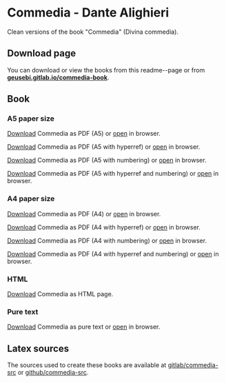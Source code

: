 # Commedia - Dante Alighieri

Clean versions of the book "Commedia" (Divina commedia).

## Download page

[books]: https://geusebi.gitlab.io/commedia-book "Books"
You can download or view the books from this readme--page or from 
**[geusebi.gitlab.io/commedia-book][books]**.

## Book

### A5 paper size
[pdf_download_a5]: https://gitlab.com/geusebi/commedia-book/raw/master/book/commedia-a5.pdf?inline=false "Commedia - Dante Alighieri"
[pdf_download_a5_hr]: https://gitlab.com/geusebi/commedia-book/raw/master/book/commedia-a5-hr.pdf?inline=false "Commedia - Dante Alighieri"
[pdf_view_a5]: https://gitlab.com/geusebi/commedia-book/raw/master/book/commedia-a5.pdf?inline=true "Commedia - Dante Alighieri"
[pdf_view_a5_hr]: https://gitlab.com/geusebi/commedia-book/raw/master/book/commedia-a5-hr.pdf?inline=true "Commedia - Dante Alighieri"

[Download][pdf_download_a5] Commedia as PDF (A5) or [open][pdf_view_a5] in browser.

[Download][pdf_download_a5_hr] Commedia as PDF (A5 with hyperref) or [open][pdf_view_a5_hr] in browser.

[pdf_download_a5_num]: https://gitlab.com/geusebi/commedia-book/raw/master/book/commedia-a5-num.pdf?inline=false "Commedia - Dante Alighieri"
[pdf_download_a5_hr_num]: https://gitlab.com/geusebi/commedia-book/raw/master/book/commedia-a5-hr-num.pdf?inline=false "Commedia - Dante Alighieri"
[pdf_view_a5_num]: https://gitlab.com/geusebi/commedia-book/raw/master/book/commedia-a5-num.pdf?inline=true "Commedia - Dante Alighieri"
[pdf_view_a5_hr_num]: https://gitlab.com/geusebi/commedia-book/raw/master/book/commedia-a5-hr-num.pdf?inline=true "Commedia - Dante Alighieri"

[Download][pdf_download_a5_num] Commedia as PDF (A5 with numbering) or [open][pdf_view_a5_num] in browser.

[Download][pdf_download_a5_hr_num] Commedia as PDF (A5 with hyperref and numbering) or [open][pdf_view_a5_hr_num] in browser.

### A4 paper size
[pdf_download_a4]: https://gitlab.com/geusebi/commedia-book/raw/master/book/commedia-a4.pdf?inline=false "Commedia - Dante Alighieri"
[pdf_download_a4_hr]: https://gitlab.com/geusebi/commedia-book/raw/master/book/commedia-a4-hr.pdf?inline=false "Commedia - Dante Alighieri"
[pdf_view_a4]: https://gitlab.com/geusebi/commedia-book/raw/master/book/commedia-a4.pdf?inline=true "Commedia - Dante Alighieri"
[pdf_view_a4_hr]: https://gitlab.com/geusebi/commedia-book/raw/master/book/commedia-a4-hr.pdf?inline=true "Commedia - Dante Alighieri"

[Download][pdf_download_a4] Commedia as PDF (A4) or [open][pdf_view_a4] in browser.

[Download][pdf_download_a4_hr] Commedia as PDF (A4 with hyperref) or [open][pdf_view_a4_hr] in browser.

[pdf_download_a4_num]: https://gitlab.com/geusebi/commedia-book/raw/master/book/commedia-a4-num.pdf?inline=false "Commedia - Dante Alighieri"
[pdf_download_a4_hr_num]: https://gitlab.com/geusebi/commedia-book/raw/master/book/commedia-a4-hr-num.pdf?inline=false "Commedia - Dante Alighieri"
[pdf_view_a4_num]: https://gitlab.com/geusebi/commedia-book/raw/master/book/commedia-a4-num.pdf?inline=true "Commedia - Dante Alighieri"
[pdf_view_a4_hr_num]: https://gitlab.com/geusebi/commedia-book/raw/master/book/commedia-a4-hr-num.pdf?inline=true "Commedia - Dante Alighieri"

[Download][pdf_download_a4_num] Commedia as PDF (A4 with numbering) or [open][pdf_view_a4_num] in browser.

[Download][pdf_download_a4_hr_num] Commedia as PDF (A4 with hyperref and numbering) or [open][pdf_view_a4_hr_num] in browser.

### HTML
[html_download]: https://gitlab.com/geusebi/commedia-book/raw/master/book/commedia.html?inline=false "Commedia - Dante Alighieri"

[Download][html_download] Commedia as HTML page.

### Pure text
[txt_download]: https://gitlab.com/geusebi/commedia-book/raw/master/book/commedia.txt?inline=false "Commedia - Dante Alighieri"
[txt_view]: https://gitlab.com/geusebi/commedia-book/raw/master/book/commedia.txt?inline=true "Commedia - Dante Alighieri"

[Download][txt_download] Commedia as pure text or [open][txt_view] in browser.

## Latex sources

The sources used to create these books are available at
[gitlab/commedia-src](https://gitlab.com/geusebi/commedia-src "Divina commedia") or
[github/commedia-src](https://github.com/geusebi/commedia-src "Divina commedia").
